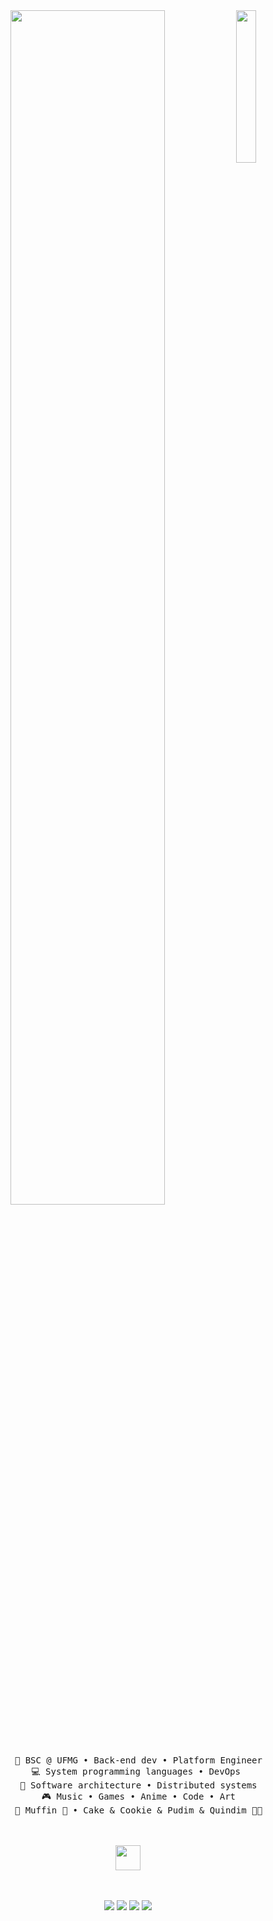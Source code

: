 <div align="center">
<img src="https://github.com/innng/innng/assets/26755058/5e0ce0fb-c544-4f8c-a307-5849165746d0" width="25%" align="right" />
<img src="https://readme-typing-svg.demolab.com?font=Fira+Code&duration=3000&pause=1&color=F7B153&center=falso&vCenter=falso&multiline=true&repeat=verdadero&random=falso&width=435&lines=Hola!+%E2%9C%8C%EF%B8%8F+Bienvenido+a+mi+;perfil+de+GitHub" width="70%" />
<!-- Esta es la pagina de la letra: https://readme-typing-svg.demolab.com/demo/?duration=3000&pause=1&color=F7B153&center=falso&vCenter=falso&multiline=true&repeat=verdadero&random=falso&lines=Hola!+%E2%9C%8C%EF%B8%8F+Bienvenido+a+mi+;perfil+de+GitHub+ -->
    
<br><br>
<pre>
    💼 BSC @ UFMG • Back-end dev • Platform Engineer
    💻 System programming languages • DevOps 
    📖 Software architecture • Distributed systems
    🎮 Music • Games • Anime • Code • Art
    🐾 Muffin 🐰 • Cake & Cookie & Pudim & Quindim 🐤🐥
</pre>
<br><br>
<img src="https://raw.githubusercontent.com/innng/innng/master/assets/kyubey.gif" height="40" />
<br><br><br>
    
[![](https://img.shields.io/badge/linkedin-0a66c2)](http://linkedin.com/in/ingridrosselis)
[![](https://img.shields.io/badge/mastodon-6364ff)](https://tech.lgbt/@innng)
[![](https://img.shields.io/badge/osu!-ff66ab)](https://osu.ppy.sh/users/4606212)
[![](https://img.shields.io/badge/enka.network-69899c)](https://enka.network/u/Inng/1A4HU1/10000069/1985924/)
</div>
